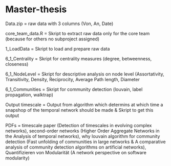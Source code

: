 # Master-thesis

Data.zip          =   raw data with 3 columns (Von, An, Date)

core_team_data.R  =   Skript to extract raw data only for the core team (because for others no subproject assigned)

1_LoadData        =   Skript to load and prepare raw data
    
6_1_Centrality    =   Skript for centrality measures (degree, betweenness, closeness)

6_1_NodeLevel     =   Skript for descriptive analysis on node level (Assortativity, Transitivity, Density, Reciprocity, Average Path length, Diameter

6_1_Communities   =   Skript for community detection (louvain, label propagation, walktrap)

Output timescale  =   Output from algorithm which determins at which time a snapshop of the temporal network should be made & Skript to get this output

PDFs              =   timescale paper (Detection of timescales in evolving complex networks), second-order networks (Higher Order Aggregate Networks in the Analysis of temporal networks), why louvain algorithm for community detection (Fast unfolding of communities in large networks & A comparative analysis of community detection algorithms on artificial networks), Quantifizieren von Modularität (A network perspective on software modularity)
